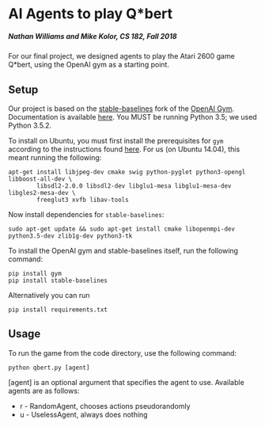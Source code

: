 # AI Agents to play Q*bert
##### Nathan Williams and Mike Kolor, CS 182, Fall 2018

For our final project, we designed agents to play the Atari 2600 game Q*bert, using the OpenAI gym as a starting point.

## Setup

Our project is based on the [stable-baselines](https://github.com/hill-a/stable-baselines) fork of the [OpenAI Gym](https://github.com/openai/gym).  Documentation is available [here](https://stable-baselines.readthedocs.io/en/master/).  You MUST be running Python 3.5; we used Python 3.5.2.

To install on Ubuntu, you must first install the prerequisites for `gym` according to the instructions found [here](https://github.com/openai/gym#installation).  For us (on Ubuntu 14.04), this meant running the following:

```
apt-get install libjpeg-dev cmake swig python-pyglet python3-opengl libboost-all-dev \
        libsdl2-2.0.0 libsdl2-dev libglu1-mesa libglu1-mesa-dev libgles2-mesa-dev \
        freeglut3 xvfb libav-tools
```

Now install dependencies for `stable-baselines`:

```
sudo apt-get update && sudo apt-get install cmake libopenmpi-dev python3.5-dev zlib1g-dev python3-tk
```

To install the OpenAI gym and stable-baselines itself, run the following command:

```
pip install gym
pip install stable-baselines
```

Alternatively you can run
```
pip install requirements.txt
```

## Usage

To run the game from the code directory, use the following command:

```
python qbert.py [agent]
```

\[agent\] is an optional argument that specifies the agent to use.  Available agents are as follows:
* r - RandomAgent, chooses actions pseudorandomly
* u - UselessAgent, always does nothing
